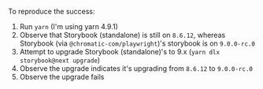 To reproduce the success:

1. Run `yarn` (I'm using yarn 4.9.1)
1. Observe that Storybook (standalone) is still on `8.6.12`, whereas Storybook (via `@chromatic-com/playwright`)'s storybook is on `9.0.0-rc.0`
1. Attempt to upgrade Storybook (standalone)'s to 9.x (`yarn dlx storybook@next upgrade`)
1. Observe the upgrade indicates it's upgrading from `8.6.12` to `9.0.0-rc.0`
1. Observe the upgrade fails
